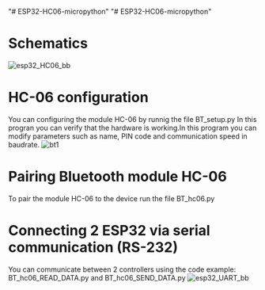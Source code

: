 "# ESP32-HC06-micropython" 
"# ESP32-HC06-micropython" 

# Schematics
![esp32_HC06_bb](https://user-images.githubusercontent.com/20991217/68524333-7654aa00-02ce-11ea-8a7c-faf674b3c781.png)

# HC-06 configuration
You can configuring the module HC-06 by runnig the file BT_setup.py
In this progran you can verify that the hardware is working.In this program you can modify parameters such as name, PIN code and communication speed in baudrate.
![bt1](https://user-images.githubusercontent.com/20991217/68524521-adc45600-02d0-11ea-971d-c3fee5254bec.png)

# Pairing Bluetooth module HC-06
To pair the module HC-06 to the device run the file BT_hc06.py 

# Connecting 2 ESP32 via serial communication (RS-232)
You can communicate between 2 controllers using the code example: BT_hc06_READ_DATA.py and BT_hc06_SEND_DATA.py
![esp32_UART_bb](https://user-images.githubusercontent.com/20991217/68524611-a487b900-02d1-11ea-9bab-0c39e2ec8508.png)

